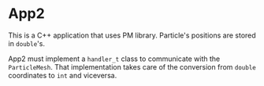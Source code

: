 App2
===

This is a C++ application that uses PM library.
Particle's positions are stored in `double`'s.

App2 must implement a `handler_t` class to communicate with the `ParticleMesh`.
That implementation takes care of the conversion from `double` coordinates to
`int` and viceversa.

